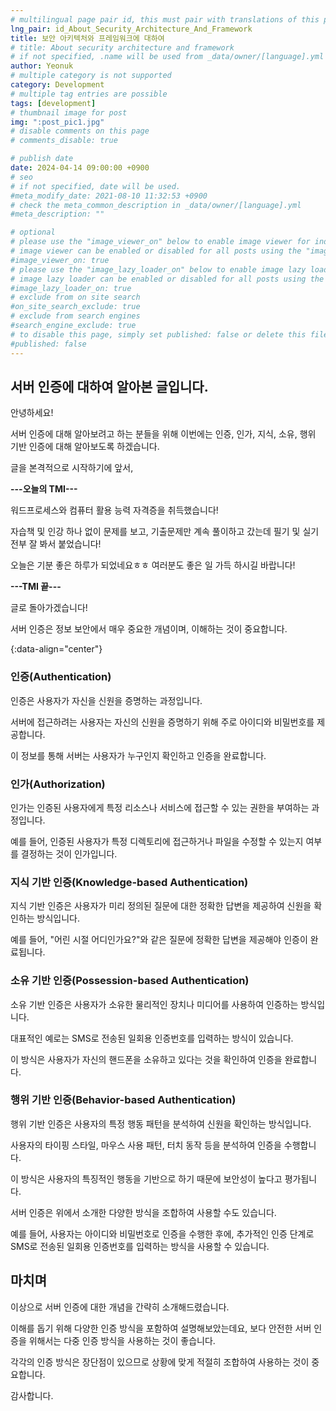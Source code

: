 ```yaml
---
# multilingual page pair id, this must pair with translations of this page. (This name must be unique)
lng_pair: id_About_Security_Architecture_And_Framework
title: 보안 아키텍처와 프레임워크에 대하여
# title: About security architecture and framework
# if not specified, .name will be used from _data/owner/[language].yml
author: Yeonuk
# multiple category is not supported
category: Development
# multiple tag entries are possible
tags: [development]
# thumbnail image for post
img: ":post_pic1.jpg"
# disable comments on this page
# comments_disable: true

# publish date
date: 2024-04-14 09:00:00 +0900
# seo
# if not specified, date will be used.
#meta_modify_date: 2021-08-10 11:32:53 +0900
# check the meta_common_description in _data/owner/[language].yml
#meta_description: ""

# optional
# please use the "image_viewer_on" below to enable image viewer for individual pages or posts (_posts/ or [language]/_posts folders).
# image viewer can be enabled or disabled for all posts using the "image_viewer_posts: true" setting in _data/conf/main.yml.
#image_viewer_on: true
# please use the "image_lazy_loader_on" below to enable image lazy loader for individual pages or posts (_posts/ or [language]/_posts folders).
# image lazy loader can be enabled or disabled for all posts using the "image_lazy_loader_posts: true" setting in _data/conf/main.yml.
#image_lazy_loader_on: true
# exclude from on site search
#on_site_search_exclude: true
# exclude from search engines
#search_engine_exclude: true
# to disable this page, simply set published: false or delete this file
#published: false
---
```


<!-- outline-start -->

## 서버 인증에 대하여 알아본 글입니다.

안녕하세요!

서버 인증에 대해 알아보려고 하는 분들을 위해 이번에는 인증, 인가, 지식, 소유, 행위 기반 인증에 대해 알아보도록 하겠습니다.

글을 본격적으로 시작하기에 앞서,

**---오늘의 TMI---**

워드프로세스와 컴퓨터 활용 능력 자격증을 취득했습니다!

자습책 및 인강 하나 없이 문제를 보고, 기출문제만 계속 풀이하고 갔는데 필기 및 실기 전부 잘 봐서 붙었습니다!

오늘은 기분 좋은 하루가 되었네요ㅎㅎ 여러분도 좋은 일 가득 하시길 바랍니다!

**---TMI 끝---**

글로 돌아가겠습니다!

서버 인증은 정보 보안에서 매우 중요한 개념이며, 이해하는 것이 중요합니다.

{:data-align="center"}

<!-- outline-end -->

### 인증(Authentication)

인증은 사용자가 자신을 신원을 증명하는 과정입니다.

서버에 접근하려는 사용자는 자신의 신원을 증명하기 위해 주로 아이디와 비밀번호를 제공합니다.

이 정보를 통해 서버는 사용자가 누구인지 확인하고 인증을 완료합니다.

### 인가(Authorization)

인가는 인증된 사용자에게 특정 리소스나 서비스에 접근할 수 있는 권한을 부여하는 과정입니다.

예를 들어, 인증된 사용자가 특정 디렉토리에 접근하거나 파일을 수정할 수 있는지 여부를 결정하는 것이 인가입니다.

### 지식 기반 인증(Knowledge-based Authentication)

지식 기반 인증은 사용자가 미리 정의된 질문에 대한 정확한 답변을 제공하여 신원을 확인하는 방식입니다.

예를 들어, "어린 시절 어디인가요?"와 같은 질문에 정확한 답변을 제공해야 인증이 완료됩니다.

### 소유 기반 인증(Possession-based Authentication)

소유 기반 인증은 사용자가 소유한 물리적인 장치나 미디어를 사용하여 인증하는 방식입니다.

대표적인 예로는 SMS로 전송된 일회용 인증번호를 입력하는 방식이 있습니다.

이 방식은 사용자가 자신의 핸드폰을 소유하고 있다는 것을 확인하여 인증을 완료합니다.

### 행위 기반 인증(Behavior-based Authentication)

행위 기반 인증은 사용자의 특정 행동 패턴을 분석하여 신원을 확인하는 방식입니다.

사용자의 타이핑 스타일, 마우스 사용 패턴, 터치 동작 등을 분석하여 인증을 수행합니다.

이 방식은 사용자의 특징적인 행동을 기반으로 하기 때문에 보안성이 높다고 평가됩니다.

서버 인증은 위에서 소개한 다양한 방식을 조합하여 사용할 수도 있습니다.

예를 들어, 사용자는 아이디와 비밀번호로 인증을 수행한 후에, 추가적인 인증 단계로 SMS로 전송된 일회용 인증번호를 입력하는 방식을 사용할 수 있습니다.

## 마치며

이상으로 서버 인증에 대한 개념을 간략히 소개해드렸습니다.

이해를 돕기 위해 다양한 인증 방식을 포함하여 설명해보았는데요, 보다 안전한 서버 인증을 위해서는 다중 인증 방식을 사용하는 것이 좋습니다.

각각의 인증 방식은 장단점이 있으므로 상황에 맞게 적절히 조합하여 사용하는 것이 중요합니다.

감사합니다.
